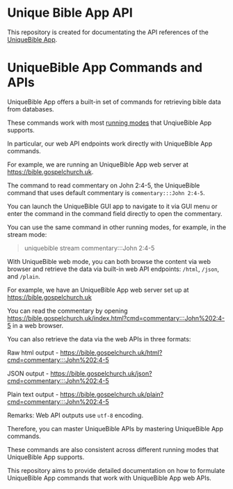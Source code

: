 # Unique Bible App API

This repository is created for documentating the API references of the [UniqueBible App](https://github.com/eliranwong/UniqueBible).

# UniqueBible App Commands and APIs

UniqueBible App offers a built-in set of commands for retrieving bible data from databases.

These commands work with most [running modes](https://github.com/eliranwong/UniqueBible/wiki/UBA-Run-Modes) that UnqiueBible App supports.

In particular, our web API endpoints work directly with UniqueBible App commands.

For example, we are running an UniqueBible App web server at https://bible.gospelchurch.uk.

The command to read commentary on John 2:4-5, the UniqueBible command that uses default commentary is `commentary:::John 2:4-5`.

You can launch the UniqueBible GUI app to navigate to it via GUI menu or enter the command in the command field directly to open the commentary.

You can use the same command in other running modes, for example, in the stream mode:

> uniquebible stream commentary:::John 2:4-5

With UniqueBible web mode, you can both browse the content via web browser and retrieve the data via built-in web API endpoints: `/html`, `/json`, and `/plain`.

For example, we have an UniqueBible App web server set up at https://bible.gospelchurch.uk

You can read the commentary by opening https://bible.gospelchurch.uk/index.html?cmd=commentary:::John%202:4-5 in a web browser.

You can also retrieve the data via the web APIs in three formats:

Raw html output - https://bible.gospelchurch.uk/html?cmd=commentary:::John%202:4-5

JSON output - https://bible.gospelchurch.uk/json?cmd=commentary:::John%202:4-5

Plain text output - https://bible.gospelchurch.uk/plain?cmd=commentary:::John%202:4-5

Remarks: Web API outputs use `utf-8` encoding.

Therefore, you can master UniqueBible APIs by mastering UniqueBible App commands.

These commands are also consistent across different running modes that UniqueBible App supports.

This repository aims to provide detailed documentation on how to formulate UniqueBible App commands that work with UniqueBible App web APIs.
